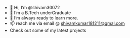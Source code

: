 - 👋 Hi, I’m @shivam30072
- 🌱 I’m a B.Tech underGraduate
- 💞️ I’m always ready to learn more.
- 📫 reach me via email @ shivamkumar181211@gmal.com
-    Check out some of my latest projects 

<!---
shivam30072/shivam30072 is a ✨ special ✨ repository because its `README.md` (this file) appears on your GitHub profile.
You can click the Preview link to take a look at your changes.
--->
